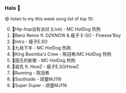 

### Halo 👋

😄 listen to my this week song list of top 10:

0. 🌈Hip-hop没有派对 (Live) - MC HotDog 热狗
1. 🌈Benz Remix ft. DZKNOW & 瘦子 E-SO - Finesse'Boy
2. 🌈Intro - 瘦子E.SO
3. 🌈九局下半 - MC HotDog 热狗
4. 🌈King Boomba's Crew - 陈冠希/MC HotDog 热狗
5. 🌈国王的新歌 - MC HotDog 热狗
6. 🌈祖先 ft. HowZ - 瘦子E.SO/HowZ
7. 🌈Running - 陈冠希
8. 🌈Southside - 顽童MJ116
9. 🌈Super Duper - 顽童MJ116

